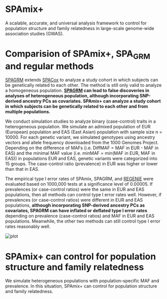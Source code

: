 # SPAmix+
A scalable, accurate, and universal analysis framework to control for population structure and family relatedness in large-scale genome-wide association studies (GWAS).

# Comparision of SPAmix+, SPA<sub>GRM</sub> and regular methods

[SPAGRM](https://wenjianbi.github.io/grab.github.io/docs/approach_SPACox.html) extends [SPACox](https://wenjianbi.github.io/grab.github.io/docs/approach_SPACox.html) to analyze a study cohort in which subjects can be genetically related to each other. The method is still only valid to analyze a homogeneous population. **[SPAGRM](https://github.com/HeXuPKU/SPAGRM) can lead to false discoveries in analyses of heterogeneous population, although incorporating SNP-derived ancestry PCs as covariates. SPAmix+ can analyze a study cohort in which subjects can be genetically related to each other and from multiple populations.** 

We conduct simulation studies to analyze binary (case-control) traits in a heterogeneous population. We simulate an admixed population of EUR (European) population and EAS (East Asian) population with sample size n = 10000. For each genetic variant, we simulated genotypes using ancestry vectors and allele frequency downloaded from the 1000 Genomes Project. Depending on the difference of MAFs (i.e. DiffMAF = MAF in EUR - MAF in EAS) and the minimal MAF value (i.e. minMAF = min(MAF in EUR, MAF in EAS)) in populations EUR and EAS, genetic variants were categorized into 15 groups. The case-control ratio (prevalence) in EUR was higher or lower than that in EAS.

The empirical type I error rates of SPAmix, SPAGRM, and [REGENIE](https://rgcgithub.github.io/regenie/) were evaluated based on 1000,000 tests at a significance level of 0.00005. If prevalences (or case-control ratios) were the same in EUR and EAS populations, then all methods can control type I error rates well. However, if prevalences (or case-control ratios) were different in EUR and EAS populations, **although incorporating SNP-derived ancestry PCs as covariates, SPAGRM can have inflated or deflated type I error rates** depending on prevalence (case-control ratios) and MAF in EUR and EAS populations. Meanwhile, the other two methods can still control type I error rates reasonably well.

![plot](https://github.com/YuzhuoMa97/SPAmixPlus/blob/main/Simulation%20studies/Figures/typeIerror_rates_pheno_hetero_GRAB_SPAGRM_GRM_I_GRAB_SPAmix_REGENIE.jpeg)

# SPAmix+ can control for population structure and family relatedness

We simulate heterogeneous populations with population-specific MAF and prevalence. In this situation, SPAmix+ can control for population structure and family relatedness.




